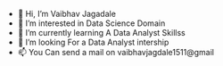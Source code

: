 - 👋 Hi, I’m Vaibhav Jagadale 
- 👀 I’m interested in Data Science Domain 
- 🌱 I’m currently learning A Data Analyst  Skillss
- 💞️ I’m looking For a Data Analyst intership
- 📫 You Can send a mail on vaibhavjagdale1511@gmail 

<!---
vaibhavjagdale1511/vaibhavjagdale1511 is a ✨ special ✨ repository because its `README.md` (this file) appears on your GitHub profile.
You can click the Preview link to take a look at your changes.
--->
